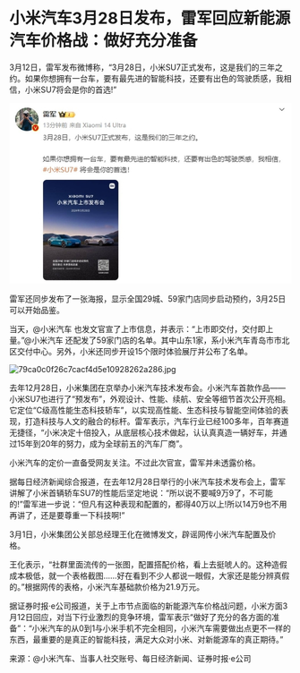# 小米汽车3月28日发布，雷军回应新能源汽车价格战：做好充分准备

3月12日，雷军发布微博称，“3月28日，小米SU7正式发布，这是我们的三年之约。如果你想拥有一台车，要有最先进的智能科技，还要有出色的驾驶质感，我相信，小米SU7将会是你的首选!”

![47e9565fe23959ad8fca927d28b26f12.jpg](https://raw.githubusercontent.com/qqhsx/qqnews_image/main/2024/03/12/小米汽车3月28日发布，雷军回应新能源汽车价格战：做好充分准备/47e9565fe23959ad8fca927d28b26f12.jpg)

雷军还同步发布了一张海报，显示全国29城、59家门店同步启动预约，3月25日可以开始品鉴。

当天，@小米汽车 也发文官宣了上市信息，并表示：“上市即交付，交付即上量。”@小米汽车
还配发了59家门店的名单。其中山东1家，系小米汽车青岛市市北区交付中心。另外，小米还同步开设15个限时体验展厅并公布了名单。

![79ca0c0f26c7cacf4d5e10928262a286.jpg](https://raw.githubusercontent.com/qqhsx/qqnews_image/main/2024/03/12/小米汽车3月28日发布，雷军回应新能源汽车价格战：做好充分准备/79ca0c0f26c7cacf4d5e10928262a286.jpg)

去年12月28日，小米集团在京举办小米汽车技术发布会。小米汽车首款作品——小米SU7也进行了“预发布”，外观设计、性能、续航、安全等细节首次公开亮相。它定位“C级高性能生态科技轿车”，以实现高性能、生态科技与智能空间体验的表现，打造科技与人文的融合的标杆。雷军表示，汽车行业已经100多年，百年赛道无捷径，“小米决定十倍投入，从底层核心技术做起，认认真真造一辆好车，并通过15年到20年的努力，成为全球前五的汽车厂商”。

小米汽车的定价一直备受网友关注。不过此次官宣，雷军并未透露价格。

据每日经济新闻综合报道，在去年12月28日举行的小米汽车技术发布会上，雷军讲解了小米首辆轿车SU7的性能后坚定地说：“所以说不要喊9万9了，不可能的!”雷军进一步说：“但凡有这种表现和配置的，都得40万以上!所以14万9也不用再讲了，还是要尊重一下科技啊!”

3月1日，小米集团公关部总经理王化在微博发文，辟谣网传小米汽车配置及价格。

王化表示，“社群里面流传的一张图，配置搭配价格，看上去挺唬人的。这种造假成本极低，就一个表格截图……好在看到不少人都说一眼假，大家还是能分辨真假的。”根据网传的表格，小米汽车基础款价格为21.9万元。

据证券时报·e公司报道，关于上市节点面临的新能源汽车价格战问题，小米方面3月12日回应，对当下行业激烈的竞争环境，雷军表示“做好了充分的各方面的准备”：“小米汽车的从0到1与小米手机不完全相同，小米汽车需要做出点更不一样的东西，最重要的是真正的智能科技，满足大众对小米、对新能源车的真正期待。”

来源：@小米汽车、当事人社交账号、每日经济新闻、证券时报·e公司

